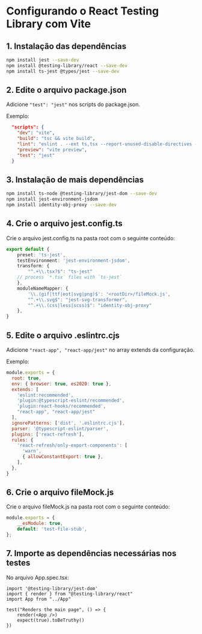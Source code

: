 # Configurando o React Testing Library com Vite

## 1. Instalação das dependências

```bash
npm install jest --save-dev
npm install @testing-library/react --save-dev
npm install ts-jest @types/jest --save-dev
```

## 2. Edite o arquivo package.json

Adicione `"test": "jest"` nos scripts do package.json.

Exemplo:

```json
  "scripts": {
    "dev": "vite",
    "build": "tsc && vite build",
    "lint": "eslint . --ext ts,tsx --report-unused-disable-directives --max-warnings 0",
    "preview": "vite preview",
    "test": "jest"
  }
```

## 3. Instalação de mais dependências

```bash
npm install ts-node @testing-library/jest-dom --save-dev
npm install jest-environment-jsdom
npm install identity-obj-proxy --save-dev
```

## 4. Crie o arquivo jest.config.ts

Crie o arquivo jest.config.ts na pasta root com o seguinte conteúdo:

```ts
export default {
    preset: 'ts-jest',
    testEnvironment: 'jest-environment-jsdom',
    transform: {
        "^.+\\.tsx?$": "ts-jest" 
    // process `*.tsx` files with `ts-jest`
    },
    moduleNameMapper: {
        '\\.(gif|ttf|eot|svg|png)$': '<rootDir>/fileMock.js',
        "^.+\\.svg$": "jest-svg-transformer",
        "^.+\\.(css|less|scss)$": "identity-obj-proxy"
    },
}
```

## 5. Edite o arquivo .eslintrc.cjs

Adicione `"react-app", "react-app/jest"` no array extends da configuração.

Exemplo:

```js
module.exports = {
  root: true,
  env: { browser: true, es2020: true },
  extends: [
    'eslint:recommended',
    'plugin:@typescript-eslint/recommended',
    'plugin:react-hooks/recommended',
    "react-app", "react-app/jest"
  ],
  ignorePatterns: ['dist', '.eslintrc.cjs'],
  parser: '@typescript-eslint/parser',
  plugins: ['react-refresh'],
  rules: {
    'react-refresh/only-export-components': [
      'warn',
      { allowConstantExport: true },
    ],
  },
}
```

## 6. Crie o arquivo fileMock.js

Crie o arquivo fileMock.js na pasta root com o seguinte conteúdo:

```js
module.exports = {
    __esModule: true,
    default: 'test-file-stub',
};
```

## 7. Importe as dependências necessárias nos testes

No arquivo App.spec.tsx:

```tsx
import '@testing-library/jest-dom'
import { render } from "@testing-library/react"
import App from "../App"

test("Renders the main page", () => {
    render(<App />)
    expect(true).toBeTruthy()
})
```


